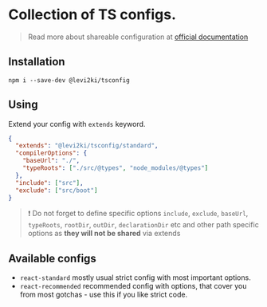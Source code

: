 # Collection of TS configs.
> Read more about shareable configuration at [official documentation](https://www.typescriptlang.org/docs/handbook/tsconfig-json.html#tsconfig-bases)

## Installation
```shell
npm i --save-dev @levi2ki/tsconfig
```

## Using
Extend your config with `extends` keyword.
```json
{
  "extends": "@levi2ki/tsconfig/standard",
  "compilerOptions": {
    "baseUrl": "./",
    "typeRoots": ["./src/@types", "node_modules/@types"]
  },
  "include": ["src"],
  "exclude": ["src/boot"]
}
```
> ❗ Do not forget to define specific options `include`, `exclude`, `baseUrl`, `typeRoots`, `rootDir`, `outDir`, `declarationDir` etc and other path specific options as **they will not be shared** via extends

## Available configs
* `react-standard` mostly usual strict config with most important options.
* `react-recommended` recommended config with options, that cover you from most gotchas - use this if you like strict code.
